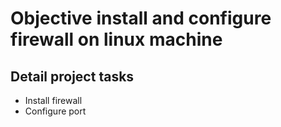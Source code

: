 # Objective install and configure firewall on linux machine
## Detail project tasks
* Install firewall
* Configure port
